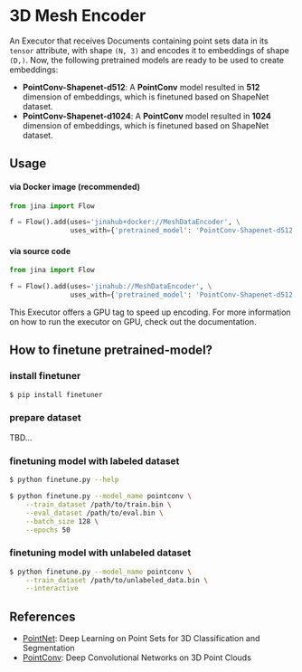 # 3D Mesh Encoder

An Executor that receives Documents containing point sets data in its `tensor` attribute, with shape `(N, 3)` and encodes it to embeddings of shape `(D,)`.
Now, the following pretrained models are ready to be used to create embeddings:

- **PointConv-Shapenet-d512**: A **PointConv** model resulted in **512** dimension of embeddings, which is finetuned based on ShapeNet dataset.
- **PointConv-Shapenet-d1024**: A **PointConv** model resulted in **1024** dimension of embeddings, which is finetuned based on ShapeNet dataset.



## Usage

#### via Docker image (recommended)

```python
from jina import Flow

f = Flow().add(uses='jinahub+docker://MeshDataEncoder', \
               uses_with={'pretrained_model': 'PointConv-Shapenet-d512'})
```

#### via source code

```python
from jina import Flow

f = Flow().add(uses='jinahub://MeshDataEncoder', \
               uses_with={'pretrained_model': 'PointConv-Shapenet-d512'})
```

This Executor offers a GPU tag to speed up encoding. For more information on how to run the executor on GPU, check out the documentation.


## How to finetune pretrained-model?

### install finetuner

```bash
$ pip install finetuner
```

### prepare dataset

TBD...

### finetuning model with labeled dataset

```bash
$ python finetune.py --help

$ python finetune.py --model_name pointconv \
    --train_dataset /path/to/train.bin \
    --eval_dataset /path/to/eval.bin \
    --batch_size 128 \
    --epochs 50
```

### finetuning model with unlabeled dataset

```bash
$ python finetune.py --model_name pointconv \
    --train_dataset /path/to/unlabeled_data.bin \
    --interactive
```


## References

- [PointNet](https://arxiv.org/abs/1612.00593):  Deep Learning on Point Sets for 3D Classification and Segmentation
- [PointConv](https://arxiv.org/abs/1811.07246): Deep Convolutional Networks on 3D Point Clouds
